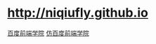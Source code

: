 **http://niqiufly.github.io**
=====
[百度前端学院](http://ife.baidu.com/static/warmup.html#modile.qq.com?qq-pf-to=pcqq.c2c)
[仿百度前端学院](http://niqiufly.github.io/task_0)


